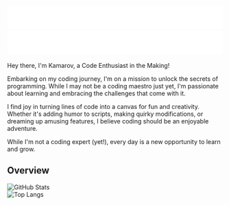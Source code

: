 <a href="https://github.com/kamarov-therussiantank#animated-text-dark">
  <img src="https://raw.githubusercontent.com/kamarov-therussiantank/kamarov-therussiantank/main/animated-text-dark.svg"/>
</a>
<a href="https://github.com/kamarov-therussiantank#animated-text-light">
  <img src="https://raw.githubusercontent.com/kamarov-therussiantank/kamarov-therussiantank/main/animated-text-light.svg"/>
</a>


Hey there, I'm Kamarov, a Code Enthusiast in the Making!

Embarking on my coding journey, I'm on a mission to unlock the secrets of programming. While I may not be a coding maestro just yet, I'm passionate about learning and embracing the challenges that come with it.

I find joy in turning lines of code into a canvas for fun and creativity. Whether it's adding humor to scripts, making quirky modifications, or dreaming up amusing features, I believe coding should be an enjoyable adventure.

While I'm not a coding expert (yet!), every day is a new opportunity to learn and grow.

## Overview
![GitHub Stats](https://readme-stats-git-main-kamarov-therussiantank.vercel.app/api?username=turtlesteak&show_icons=true&count_private=true&theme=tokyonight&hide_border=true&cache_seconds=1800&custom_title=GitHub%20Statistics&border_radius=10)  
![Top Langs](https://readme-stats-git-main-kamarov-therussiantank.vercel.app/api/top-langs/?username=kamarov-therussiantank&theme=midnight-purple&hide_border=true&langs_count=10&card_width=495&custom_title=Language%20Frequency&border_radius=10)
